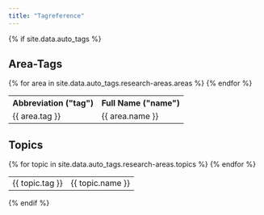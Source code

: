 ```yaml
---
title: "Tagreference"
---
```

<div>
    {% if site.data.auto_tags %}
        <h2 class="title is-5">Area-Tags</h2>
        <table class="table is-bordered is-striped">
            <th>Abbreviation ("tag")</th><th>Full Name ("name")</th>
            {% for area in site.data.auto_tags.research-areas.areas %}
                <tr>
                    <td>{{ area.tag }}</td>
                    <td>{{ area.name }}</td>
                </tr>
            {% endfor %}
        </table>
        <h2 class="title is-5">Topics</h2>
        <table class="table is-bordered is-striped">
            {% for topic in site.data.auto_tags.research-areas.topics %}
                <tr>
                    <td>{{ topic.tag }}</td>
                    <td>{{ topic.name }}</td>
                </tr>
            {% endfor %}
        </table>
    {% endif %}
</div>